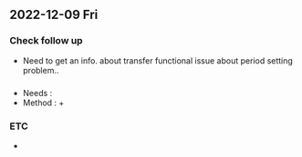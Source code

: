 ## 2022-12-09 Fri

### Check follow up
+ Need to get an info. about transfer functional issue about period setting problem..

### 
+ Needs : 
+ Method :
  +

### ETC
+ 